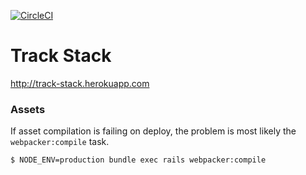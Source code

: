 [![CircleCI](https://circleci.com/gh/track-stack/web.svg?style=svg)](https://circleci.com/gh/track-stack/web)
# Track Stack

http://track-stack.herokuapp.com

### Assets

If asset compilation is failing on deploy, the problem is most likely the `webpacker:compile` task.

```bash
$ NODE_ENV=production bundle exec rails webpacker:compile
```

